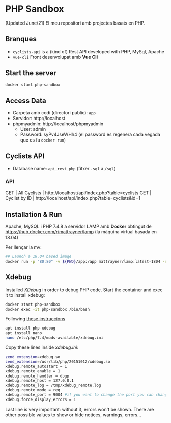 # PHP Sandbox
(Updated June/21)
El meu repositori amb projectes basats en PHP.

## Branques
- `cyclists-api` is a (kind of) Rest API developed with PHP, MySql, Apache
- `vue-cli` Front desenvolupat amb **Vue Cli**

## Start the server
```bash
docker start php-sandbox
```

## Access Data
- Carpeta amb codi (directori public): `app`
- Servidor: http://localhost
- phpmyadmin: http://localhost/phpmyadmin
  - User: admin
  - Password:  syPv4JseWHh4  (el password es regenera cada vegada que es fa `docker run`)

## Cyclists API
- Database name: `api_rest_php` (fitxer `.sql` a `/sql`)

### API

GET | All Cyclists | http://localhost/api/index.php?table=cyclists
GET | Cyclist by ID | http://localhost/api/index.php?table=cyclists&id=1

## Installation & Run
Apache, MySQL i PHP 7.4.8 a servidor LAMP amb **Docker** obtingut de https://hub.docker.com/r/mattrayner/lamp (la màquina virtual basada en 18.04)

Per llençar la mv:
```bash
## Launch a 18.04 based image
docker run -p "80:80" -v ${PWD}/app:/app mattrayner/lamp:latest-1804 -name php-sandbox
```

## Xdebug
Installed _XDebug_ in order to debug PHP code. Start the container and exec it to install xdebug:

```bash
docker start php-sandbox
docker exec -it php-sandbox /bin/bash
```

Following [these instruccions](https://stackoverflow.com/questions/53133005/how-to-install-xdebug-on-ubuntu)

```bash
apt install php-xdebug
apt install nano
nano /etc/php/7.4/mods-available/xdebug.ini
```

Copy these lines inside _xdebug.ini_:

```bash
zend_extension=xdebug.so
zend_extension=/usr/lib/php/20151012/xdebug.so
xdebug.remote_autostart = 1
xdebug.remote_enable = 1
xdebug.remote_handler = dbgp
xdebug.remote_host = 127.0.0.1
xdebug.remote_log = /tmp/xdebug_remote.log
xdebug.remote_mode = req
xdebug.remote_port = 9004 #if you want to change the port you can change
xdebug.force_display_errors = 1
```
Last line is very important: without it, errors won't be shown. There are other possible values to show or hide notices, warnings, errors...